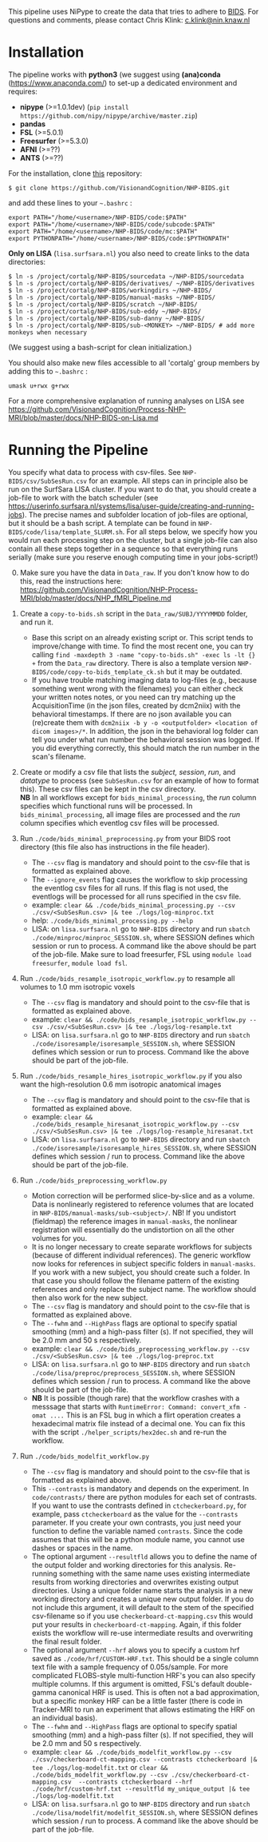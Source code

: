 This pipeline uses NiPype to create the data that tries to adhere to [BIDS](http://bids.neuroimaging.io). 
For questions and comments, please contact Chris Klink: c.klink@nin.knaw.nl

Installation
============

The pipeline works with **python3** (we suggest using **(ana)conda** (https://www.anaconda.com/) to set-up a dedicated environment
and requires:
* **nipype** (>=1.0.1dev) (`pip install https://github.com/nipy/nipype/archive/master.zip`)
* **pandas** 
* **FSL** (>=5.0.1)
* **Freesurfer** (>=5.3.0)
* **AFNI** (>=??)
* **ANTS** (>=??)

For the installation, clone [this](https://github.com/VisionandCognition/NHP-BIDS/) repository:

    $ git clone https://github.com/VisionandCognition/NHP-BIDS.git
    
and add these lines to your ``~.bashrc`` :

```
export PATH="/home/<username>/NHP-BIDS/code:$PATH"
export PATH="/home/<username>/NHP-BIDS/code/subcode:$PATH"
export PATH="/home/<username>/NHP-BIDS/code/mc:$PATH"
export PYTHONPATH="/home/<username>/NHP-BIDS/code:$PYTHONPATH"
``` 

**Only on LISA** (`lisa.surfsara.nl`) you also need to create links to the data directories:

    $ ln -s /project/cortalg/NHP-BIDS/sourcedata ~/NHP-BIDS/sourcedata
    $ ln -s /project/cortalg/NHP-BIDS/derivatives/ ~/NHP-BIDS/derivatives
    $ ln -s /project/cortalg/NHP-BIDS/workingdirs ~/NHP-BIDS/
    $ ln -s /project/cortalg/NHP-BIDS/manual-masks ~/NHP-BIDS/
    $ ln -s /project/cortalg/NHP-BIDS/scratch ~/NHP-BIDS/
    $ ln -s /project/cortalg/NHP-BIDS/sub-eddy ~/NHP-BIDS/
    $ ln -s /project/cortalg/NHP-BIDS/sub-danny ~/NHP-BIDS/
    $ ln -s /project/cortalg/NHP-BIDS/sub-<MONKEY> ~/NHP-BIDS/ # add more monkeys when necessary

(We suggest using a bash-script for clean initialization.)    

You should also make new files accessible to all 'cortalg' group members by adding this to ``~.bashrc`` :

```
umask u+rwx g+rwx
```

For a more comprehensive explanation of running analyses on LISA see https://github.com/VisionandCognition/Process-NHP-MRI/blob/master/docs/NHP-BIDS-on-Lisa.md


Running the Pipeline
====================

You specify what data to process with csv-files. See `NHP-BIDS/csv/SubSesRun.csv` for an example. All steps can in principle also be run on the SurfSara LISA cluster. If you want to do that, you should create a job-file to work with the batch scheduler (see https://userinfo.surfsara.nl/systems/lisa/user-guide/creating-and-running-jobs). The precise names and subfolder location of job-files are optional, but it should be a bash script. A template can be found in `NHP-BIDS/code/lisa/template_SLURM.sh`. For all steps below, we specify how you would run each processing step on the cluster, but a single job-file can also contain all these steps together in a sequence so that everything runs serially (make sure you reserve enough computing time in your jobs-script!)     

0. Make sure you have the data in `Data_raw`. If you don't know how to do this, read the instructions here: https://github.com/VisionandCognition/NHP-Process-MRI/blob/master/docs/NHP_fMRI_Pipeline.md    
1. Create a `copy-to-bids.sh` script in the `Data_raw/SUBJ/YYYYMMDD` folder, and run it.
   * Base this script on an already existing script or. This script tends to improve/change with time. To find the most recent one, you can try calling `find -maxdepth 3 -name "copy-to-bids.sh" -exec ls -lt {} +` from the `Data_raw` directory. There is also a template version `NHP-BIDS/code/copy-to-bids_template_ck.sh` but it may be outdated.
   * If you have trouble matching imaging data to log-files (e.g., because something went wrong with the filenames) you can either check your written notes notes, or you need can try matching up the AcquisitionTime (in the json files, created by dcm2niix) with the behavioral timestamps. If there are no json available you can (re)create them with `dcm2niix -b y -o <outputfolder> <location of dicom images>/*`. In addition, the json in the behavioral log folder can tell you under what run number the behavioral session was logged. If you did everything correctly, this should match the run number in the scan's filename.

2. Create or modify a csv file that lists the *subject, session*, *run*, and *datatype* to process (see `SubSesRun.csv` for an example of how to format this). These csv files can be kept in the csv directory.     
**NB** In all workflows except for `bids_minimal_processing`, the *run* column specifies which functional runs will be processed. In `bids_minimal_processing`, all image files are processed and the *run* column specifies which eventlog csv files will be processed.

3. Run `./code/bids_minimal_preprocessing.py` from your BIDS root directory (this file also has instructions in the file header).
   * The `--csv` flag is mandatory and should point to the csv-file that is formatted as explained above.    
   * The `--ignore_events` flag causes the workflow to skip processing the eventlog csv files for all runs. If this flag is not used, the eventlogs will be processed for all runs specified in the csv file.
   * example: `clear && ./code/bids_minimal_processing.py --csv ./csv/<SubSesRun.csv> |& tee ./logs/log-minproc.txt`
   * help: `./code/bids_minimal_processing.py --help`
   * LISA: on `lisa.surfsara.nl` go to `NHP-BIDS` directory and run `sbatch ./code/minproc/minproc_SESSION.sh`, where SESSION defines which session or run to process. A command like the above should be part of the job-file. Make sure to load freesurfer, FSL using ``module load freesurfer``, ``module load fsl``.

4. Run `./code/bids_resample_isotropic_workflow.py` to resample all volumes to 1.0 mm isotropic voxels
   * The `--csv` flag is mandatory and should point to the csv-file that is formatted as explained above.    
   * example: `clear && ./code/bids_resample_isotropic_workflow.py --csv ./csv/<SubSesRun.csv> |& tee ./logs/log-resample.txt`
   * LISA: on `lisa.surfsara.nl` go to `NHP-BIDS` directory and run `sbatch ./code/isoresample/isoresample_SESSION.sh`, where SESSION defines which session or run to process. Command like the above should be part of the job-file.
   
5. Run `./code/bids_resample_hires_isotropic_workflow.py` if you also want the high-resolution 0.6 mm isotropic anatomical images
   * The `--csv` flag is mandatory and should point to the csv-file that is formatted as explained above.    
   * example: `clear && ./code/bids_resample_hiresanat_isotropic_workflow.py --csv ./csv/<SubSesRun.csv> |& tee ./logs/log-resample_hiresanat.txt`
   * LISA: on `lisa.surfsara.nl` go to `NHP-BIDS` directory and run `sbatch ./code/isoresample/isoresample_hires_SESSION.sh`, where SESSION defines which session / run to process. Command like the above should be part of the job-file.

6. Run `./code/bids_preprocessing_workflow.py`
   * Motion correction will be performed slice-by-slice and as a volume. Data is nonlinearly registered to reference volumes that are located in `NHP-BIDS/manual-masks/sub-<subject>/`. NB! If you undistort (fieldmap) the reference images in `manual-masks`, the nonlinear registration will essentially do the undistortion on all the other volumes for you.
   * It is no longer necessary to create separate workflows for subjects (because of different individual references). The generic workflow now looks for references in subject specific folders in `manual-masks`. If you work with a new subject, you should create such a folder. In that case you should follow the filename pattern of the existing references and only replace the subject name. The workflow should then also work for the new subject.
   * The `--csv` flag is mandatory and should point to the csv-file that is formatted as explained above.  
   * The `--fwhm` and `--HighPass` flags are optional to specify spatial smoothing (mm) and a high-pass filter (s). If not specified, they will be 2.0 mm and 50 s respectively.  
   * example: `clear && ./code/bids_preprocessing_workflow.py --csv ./csv/<SubSesRun.csv> |& tee ./logs/log-preproc.txt`
   * LISA: on `lisa.surfsara.nl` go to `NHP-BIDS` directory and run `sbatch ./code/lisa/preproc/preprocess_SESSION.sh`, where SESSION defines which session / run to process. A command like the above should be part of the job-file.
   * **NB** It is possible (though rare) that the workflow crashes with a messsage that starts with `RuntimeError: Command: convert_xfm -omat ....` This is an FSL bug in which a flirt operation creates a hexadecimal matrix file instead of a decimal one. You can fix this with the script `./helper_scripts/hex2dec.sh` and re-run the workflow.

7. Run `./code/bids_modelfit_workflow.py`
   * The `--csv` flag is mandatory and should point to the csv-file that is formatted as explained above.  
   * This `--contrasts` is mandatory and depends on the experiment. In `code/contrasts/` there are python modules for each set of contrasts. If you want to use the contrasts defined in `ctcheckerboard.py`, for example, pass `ctcheckerboard` as the value for the `--contrasts` parameter. If you create your own contrasts, you just need your function to define the variable named `contrasts`. Since the code assumes that this will be a python module name, you cannot use dashes or spaces in the name.
   * The optional argument `--resultfld` allows you to define the name of the output folder and working directories for this analysis. Re-running something with the same name uses existing intermediate results from working directories and overwrites existing output directories. Using a unique folder name starts the analysis in a new working directory and creates a unique new output folder. If you do not include this argument, it will default to the stem of the specified csv-filename so if you use `checkerboard-ct-mapping.csv` this would put your results in `checkerboard-ct-mapping`. Again, if this folder exists the workflow will re-use intermediate results and overwriting the final result folder. 
   * The optional argument `--hrf` alows you to specify a custom hrf saved as `./code/hrf/CUSTOM-HRF.txt`. This should be a single column text file with a sample frequency of 0.05s/sample. For more complicated FLOBS-style multi-function HRF's you can also specify multiple columns. If this argument is omitted, FSL's default double-gamma canonical HRF is used. This is often not a bad approximation, but a specific monkey HRF can be a little faster (there is code in Tracker-MRI to run an experiment that allows estimating the HRF on an individual basis).
   * The `--fwhm` and `--HighPass` flags are optional to specify spatial smoothing (mm) and a high-pass filter (s). If not specified, they will be 2.0 mm and 50 s respectively.     
   * example: `clear && ./code/bids_modelfit_workflow.py --csv ./csv/checkerboard-ct-mapping.csv --contrasts ctcheckerboard |& tee ./logs/log-modelfit.txt` or `clear && ./code/bids_modelfit_workflow.py --csv ./csv/checkerboard-ct-mapping.csv  --contrasts ctcheckerboard --hrf ./code/hrf/custom-hrf.txt --resultfld my_unique_output |& tee ./logs/log-modelfit.txt`
   * LISA: on `lisa.surfsara.nl` go to `NHP-BIDS` directory and run `sbatch ./code/lisa/modelfit/modelfit_SESSION.sh`, where SESSION defines which session / run to process. A command like the above should be part of the job-file.

